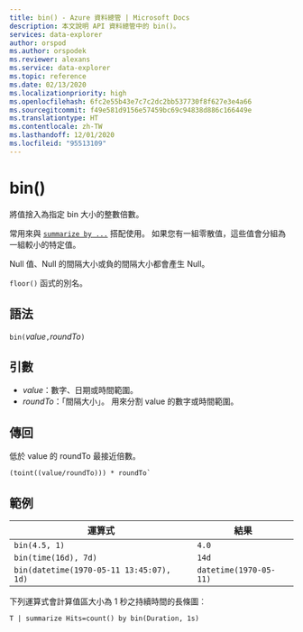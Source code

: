 ```yaml
---
title: bin() - Azure 資料總管 | Microsoft Docs
description: 本文說明 API 資料總管中的 bin()。
services: data-explorer
author: orspod
ms.author: orspodek
ms.reviewer: alexans
ms.service: data-explorer
ms.topic: reference
ms.date: 02/13/2020
ms.localizationpriority: high
ms.openlocfilehash: 6fc2e55b43e7c7c2dc2bb537730f8f627e3e4a66
ms.sourcegitcommit: f49e581d9156e57459bc69c94838d886c166449e
ms.translationtype: HT
ms.contentlocale: zh-TW
ms.lasthandoff: 12/01/2020
ms.locfileid: "95513109"
---
```

# <a name="bin"></a>bin()

將值捨入為指定 bin 大小的整數倍數。 

常用來與 [`summarize by ...`](./summarizeoperator.md) 搭配使用。
如果您有一組零散值，這些值會分組為一組較小的特定值。

Null 值、Null 的間隔大小或負的間隔大小都會產生 Null。 

`floor()` 函式的別名。

## <a name="syntax"></a>語法

`bin(`*value*`,`*roundTo*`)`

## <a name="arguments"></a>引數

* *value*：數字、日期或時間範圍。 
* *roundTo*：「間隔大小」。 用來分割 value  的數字或時間範圍。 

## <a name="returns"></a>傳回

低於 value 的 roundTo 最接近倍數。  
 
```kusto
(toint((value/roundTo))) * roundTo`
```

## <a name="examples"></a>範例

運算式 | 結果
---|---
`bin(4.5, 1)` | `4.0`
`bin(time(16d), 7d)` | `14d`
`bin(datetime(1970-05-11 13:45:07), 1d)`|  `datetime(1970-05-11)`


下列運算式會計算值區大小為 1 秒之持續時間的長條圖︰

```kusto
T | summarize Hits=count() by bin(Duration, 1s)
```
